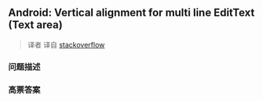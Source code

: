 ## Android: Vertical alignment for multi line EditText (Text area)

> 译者 译自 [stackoverflow](http://stackoverflow.com/questions/2446544/android-vertical-alignment-for-multi-line-edittext-text-area) 

### 问题描述 

### 高票答案 

